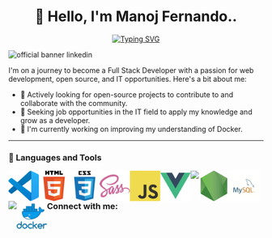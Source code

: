 
<h1 align="center"> 👋 Hello, I'm Manoj Fernando.. </h1>
<p align="center">
<a href="https://git.io/typing-svg"><img src="https://readme-typing-svg.demolab.com?font=Fira+Code&pause=1000&color=FFD700&random=false&width=435&lines=+JavaScript+Full+stack+Web+Developer+;Digital+Marketer" alt="Typing SVG" /></a>
</p>

![official banner linkedin](https://user-images.githubusercontent.com/24775258/148641157-ba7da5fe-8787-46bb-abdf-b4981211dd71.png)

I'm on a journey to become a Full Stack Developer with a passion for web development, open source, and IT opportunities. Here's a bit about me:
               
-  🔗 Actively looking for open-source projects to contribute to and collaborate with the community.
- 🌱 Seeking job opportunities in the IT field to apply my knowledge and grow as a developer.
-   🔭 I'm currently working on improving my understanding of Docker.

---

### 🧰 Languages and Tools

<img align="left" height="60" src='https://raw.githubusercontent.com/github/explore/80688e429a7d4ef2fca1e82350fe8e3517d3494d/topics/visual-studio-code/visual-studio-code.png'>  
<img align="left" height="60" src='https://raw.githubusercontent.com/github/explore/80688e429a7d4ef2fca1e82350fe8e3517d3494d/topics/html/html.png'> 
<img align="left" height="60" src='https://raw.githubusercontent.com/github/explore/80688e429a7d4ef2fca1e82350fe8e3517d3494d/topics/css/css.png'> 
<img align="left" height="60" src='https://raw.githubusercontent.com/github/explore/80688e429a7d4ef2fca1e82350fe8e3517d3494d/topics/sass/sass.png?size=48'> 
<img align="left" height="60" src='https://raw.githubusercontent.com/github/explore/80688e429a7d4ef2fca1e82350fe8e3517d3494d/topics/javascript/javascript.png'> 
<img align="left" height="60" src='https://raw.githubusercontent.com/github/explore/80688e429a7d4ef2fca1e82350fe8e3517d3494d/topics/vue/vue.png'>
<img align="left" height="60" src='https://avatars.githubusercontent.com/u/23360933?s=40&v=4'>
<img align="left" height="60" src='https://raw.githubusercontent.com/github/explore/80688e429a7d4ef2fca1e82350fe8e3517d3494d/topics/nodejs/nodejs.png?size=48'> 
<img align="left" height="60" src='https://raw.githubusercontent.com/github/explore/80688e429a7d4ef2fca1e82350fe8e3517d3494d/topics/mysql/mysql.png'> 
<img align="left" height="60" src='https://encrypted-tbn0.gstatic.com/images?q=tbn:ANd9GcQPYZ0Kh8Gvt7rhSg0-WaeAzl-sk5O6a-3tiivzh1w8aor9rM-xylK2ZoP6SvIz6CpOOE4&usqp=CAU'> 
<img align="left" height="60" src='https://raw.githubusercontent.com/github/explore/80688e429a7d4ef2fca1e82350fe8e3517d3494d/topics/docker/docker.png'>

#
### Connect with me:

<!-- Social icons section -->
<p align="center">
</p>
